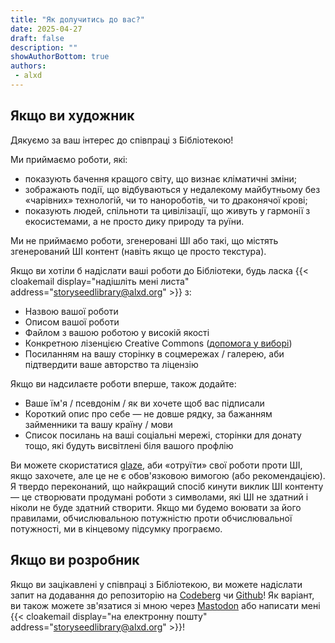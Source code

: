 ```yaml
---
title: "Як долучитись до вас?"
date: 2025-04-27
draft: false
description: ""
showAuthorBottom: true
authors:
 - alxd
---
```


## Якщо ви художник

Дякуємо за ваш інтерес до співпраці з Бібліотекою!

Ми приймаємо роботи, які:

- показують бачення кращого світу, що визнає кліматичні зміни;
- зображають події, що відбуваються у недалекому майбутньому без «чарівних» технологій, чи то нанороботів, чи то драконячої крові;
- показують людей, спільноти та цивілізації, що живуть у гармонії з екосистемами, а не просто дику природу та руїни.

Ми не приймаємо роботи, згенеровані ШІ або такі, що містять згенерований ШІ контент (навіть якщо це просто текстура).

Якщо ви хотіли б надіслати ваші роботи до Бібліотеки, будь ласка {{< cloakemail display="надішліть мені листа" address="storyseedlibrary@alxd.org" >}} з:

- Назвою вашої роботи
- Описом вашої роботи
- Файлом з вашою роботою у високій якості
- Конкретною лізенцією Creative Commons ([допомога у виборі](https://uk.wikipedia.org/wiki/%D0%9B%D1%96%D1%86%D0%B5%D0%BD%D0%B7%D1%96%D1%97_Creative_Commons#%D0%9B%D1%96%D1%86%D0%B5%D0%BD%D0%B7%D1%96%D1%97_Creative_Commons))
- Посиланням на вашу сторінку в соцмережах / галерею, аби підтвердити ваше авторство та ліцензію

Якщо ви надсилаєте роботи вперше, також додайте:

- Ваше їм'я / псевдонім / як ви хочете щоб вас підписали
- Короткий опис про себе — не довше рядку, за бажанням займенники та вашу країну / мови
- Список посилань на ваші соціальні мережі, сторінки для донату тощо, які будуть висвітлені біля вашого профлію

Ви можете скористатися [glaze](https://nightshade.cs.uchicago.edu/whatis.html), аби «отруїти» свої роботи проти ШІ, якщо захочете, але це не є обов'язковою вимогою (або рекомендацією). Я твердо переконаний, що найкращий спосіб кинути виклик ШІ контенту — це створювати продумані роботи з символами, які ШІ не здатний і ніколи не буде здатний створити. Якщо ми будемо воювати за його правилами, обчислювальною потужністю проти обчислювальної потужності, ми в кінцевому підсумку програємо.

## Якщо ви розробник

Якщо ви зацікавлені у співпраці з Бібліотекою, ви можете надіслати запит на додавання до репозиторію на [Codeberg](https://codeberg.org/alxd/storyseedlibrary) чи [Github](https://github.com/pawelngei/storyseedlibrary)! Як варіант, ви також можете зв'язатися зі мною через [Mastodon](https://writing.exchange/@alxd) або написати мені {{< cloakemail display="на електронну пошту" address="storyseedlibrary@alxd.org" >}}!


